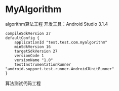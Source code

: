 # MyAlgorithm
algorithm算法工程
开发工具：Android Studio 3.1.4


    compileSdkVersion 27
    defaultConfig {
        applicationId "test.test.com.myalgorithm"
        minSdkVersion 16
        targetSdkVersion 27
        versionCode 1
        versionName "1.0"
        testInstrumentationRunner "android.support.test.runner.AndroidJUnitRunner"
    }
 



算法测试代码工程
